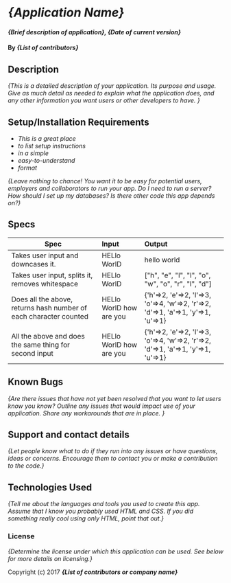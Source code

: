 # _{Application Name}_

#### _{Brief description of application}, {Date of current version}_

#### By _**{List of contributors}**_

## Description

_{This is a detailed description of your application. Its purpose and usage.  Give as much detail as needed to explain what the application does, and any other information you want users or other developers to have. }_

## Setup/Installation Requirements

* _This is a great place_
* _to list setup instructions_
* _in a simple_
* _easy-to-understand_
* _format_

_{Leave nothing to chance! You want it to be easy for potential users, employers and collaborators to run your app. Do I need to run a server? How should I set up my databases? Is there other code this app depends on?}_

## Specs

| Spec                               | Input                          | Output      |
| ---------------------------------- |:-------------------------------|:------------|
| Takes user input and downcases it. | HELlo WorlD                    | hello world |
| Takes user input, splits it, removes whitespace                     | HELlo WorlD | ["h", "e", "l", "l", "o", "w", "o", "r", "l", "d"] |
| Does all the above, returns hash number of each character counted   | HELlo WorlD how are you | {'h'=>2, 'e'=>2, 'l'=>3, 'o'=>4, 'w'=>2, 'r'=>2, 'd'=>1, 'a'=>1, 'y'=>1, 'u'=>1}|
| All the above and does the same thing for second input              | HELlo WorlD how are you | {'h'=>2, 'e'=>2, 'l'=>3, 'o'=>4, 'w'=>2, 'r'=>2, 'd'=>1, 'a'=>1, 'y'=>1, 'u'=>1} |

## Known Bugs

_{Are there issues that have not yet been resolved that you want to let users know you know?  Outline any issues that would impact use of your application.  Share any workarounds that are in place. }_

## Support and contact details

_{Let people know what to do if they run into any issues or have questions, ideas or concerns.  Encourage them to contact you or make a contribution to the code.}_

## Technologies Used

_{Tell me about the languages and tools you used to create this app. Assume that I know you probably used HTML and CSS. If you did something really cool using only HTML, point that out.}_

### License

*{Determine the license under which this application can be used.  See below for more details on licensing.}*

Copyright (c) 2017 **_{List of contributors or company name}_**
